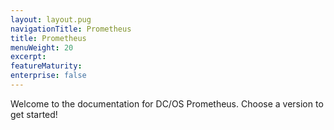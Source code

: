 ```yaml
---
layout: layout.pug
navigationTitle: Prometheus
title: Prometheus
menuWeight: 20
excerpt:
featureMaturity:
enterprise: false
---
```


Welcome to the documentation for DC/OS Prometheus. Choose a version to get started!
